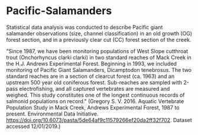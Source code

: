 # Pacific-Salamanders
Statistical data analysis was conducted to describe Pacific giant salamander observations (size, channel classification) in an old growth (OG) forest section, and in a previously clear cut (CC) forest section of the creek.

"Since 1987, we have been monitoring populations of West Slope cutthroat trout (Onchorhyncus clarki clarki) in two standard reaches of Mack Creek in the H.J. Andrews Experimental Forest. Beginning in 1993, we included monitoring of Pacific Giant Salamanders, Dicamptodon tenebrosus. The two standard reaches are in a section of clearcut forest (ca. 1963) and an upstream 500 year old coniferous forest. Sub-reaches are sampled with 2-pass electrofishing, and all captured vertebrates are measured and weighed. This study constitutes one of the longest continuous records of salmonid populations on record."  (Gregory S. V. 2016. Aquatic Vertebrate Population Study in Mack Creek, Andrews Experimental Forest, 1987 to present. Environmental Data Initiative. https://doi.org/10.6073/pasta/5de64af9c11579266ef20da2ff32f702. Dataset accessed 12/01/2019.)
